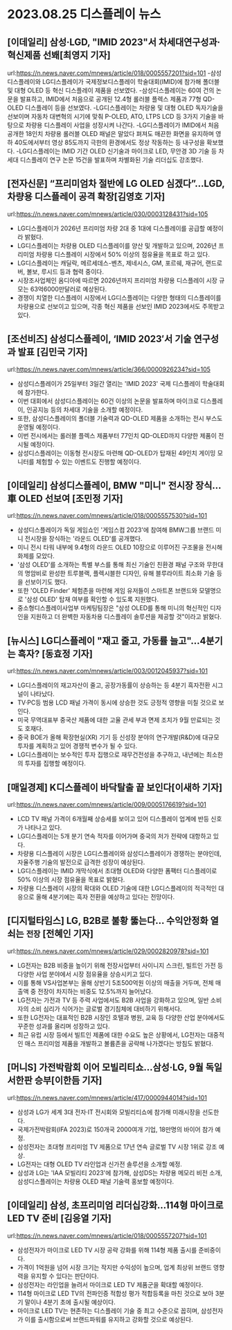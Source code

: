 # 2023.08.25 디스플레이 뉴스

## [이데일리] 삼성·LGD, "IMID 2023"서 차세대연구성과·혁신제품 선봬[최영지 기자]
url:https://n.news.naver.com/mnews/article/018/0005557201?sid=101
-삼성디스플레이와 LG디스플레이가 국제정보디스플레이 학술대회(IMID)에 참가해 폴더블 및 대형 OLED 등 혁신 디스플레이 제품을 선보였다.
-삼성디스플레이는 60여 건의 논문을 발표하고, IMID에서 처음으로 공개된 12.4형 롤러블 플렉스 제품과 77형 QD-OLED 디스플레이 등을 선보였다.
-LG디스플레이는 차량용 및 대형 OLED 독자기술을 선보이며 자동차 대변혁의 시기에 맞춰 P-OLED, ATO, LTPS LCD 등 3가지 기술을 바탕으로 차량용 디스플레이 사업을 성장시켜 나간다.
-LG디스플레이가 IMID에서 처음 공개한 18인치 차량용 롤러블 OLED 패널은 말았다 펴져도 매끈한 화면을 유지하며 영하 40도에서부터 영상 85도까지 극한의 환경에서도 정상 작동하는 등 내구성을 확보했다.
-LG디스플레이는 IMID 기간 OLED 신기술과 마이크로 LED, 무안경 3D 기술 등 차세대 디스플레이 연구 논문 15건을 발표하며 차별화된 기술 리더십도 강조했다.

## [전자신문] “프리미엄차 절반에 LG OLED 심겠다”…LGD, 차량용 디스플레이 공격 확장[김영호 기자]
url:https://n.news.naver.com/mnews/article/030/0003128431?sid=105
- LG디스플레이가 2026년 프리미엄 차량 2대 중 1대에 디스플레이를 공급할 예정이라 밝혔다.
- LG디스플레이는 차량용 OLED 디스플레이를 양산 및 개발하고 있으며, 2026년 프리미엄 차량용 디스플레이 시장에서 50% 이상의 점유율을 목표로 하고 있다.
- LG디스플레이는 캐딜락, 메르세데스-벤츠, 제네시스, GM, 포르쉐, 재규어, 랜드로버, 볼보, 루시드 등과 협력 중이다.
- 시장조사업체인 옴디아에 따르면 2026년까지 프리미엄 차량용 디스플레이 시장 규모는 63억6000만달러로 예상된다.
- 경쟁이 치열한 디스플레이 시장에서 LG디스플레이는 다양한 형태의 디스플레이를 차량용으로 선보이고 있으며, 각종 혁신 제품을 선보인 IMID 2023에서도 주목받고 있다.

## [조선비즈] 삼성디스플레이, ‘IMID 2023′서 기술 연구성과 발표 [김민국 기자]
url:https://n.news.naver.com/mnews/article/366/0000926234?sid=105
- 삼성디스플레이가 25일부터 3일간 열리는 'IMID 2023' 국제 디스플레이 학술대회에 참가한다.
- 이번 대회에서 삼성디스플레이는 60건 이상의 논문을 발표하며 마이크로 디스플레이, 인공지능 등의 차세대 기술을 소개할 예정이다.
- 또한, 삼성디스플레이의 폴더블 기술력과 QD-OLED 제품을 소개하는 전시 부스도 운영될 예정이다.
- 이번 전시에서는 롤러블 플렉스 제품부터 77인치 QD-OLED까지 다양한 제품이 전시될 예정이다.
- 삼성디스플레이는 이동형 전시장도 마련해 QD-OLED가 탑재된 49인치 게이밍 모니터를 체험할 수 있는 이벤트도 진행할 예정이다.

## [이데일리] 삼성디스플레이, BMW "미니" 전시장 장식…車 OLED 선보여 [조민정 기자]
url:https://n.news.naver.com/mnews/article/018/0005557530?sid=101
- 삼성디스플레이가 독일 게임쇼인 '게임스컴 2023'에 참여해 BMW그룹 브랜드 미니 전시장을 장식하는 '라운드 OLED'를 공개했다.
- 미니 전시 타워 내부에 9.4형의 라운드 OLED 10장으로 이루어진 구조물을 전시해 화제를 모았다.
- '삼성 OLED'를 소개하는 특별 부스를 통해 최신 기술인 친환경 패널 구조와 무한대의 명암비로 완성한 트루블랙, 플렉시블한 디자인, 유해 블루라이트 최소화 기술 등을 선보이기도 했다.
- 또한 'OLED Finder' 체험존을 마련해 게임 유저들이 스마트폰 브랜드와 모델명으로 '삼성 OLED' 탑재 여부를 확인할 수 있도록 지원했다.
- 중소형디스플레이사업부 마케팅팀장은 "삼성 OLED를 통해 미니의 혁신적인 디자인을 지원하고 더 완벽한 자동차용 디스플레이 솔루션을 제공할 것"이라고 밝혔다.

## [뉴시스] LG디스플레이 "재고 줄고, 가동률 늘고"…4분기는 흑자? [동효정 기자]
url:https://n.news.naver.com/mnews/article/003/0012045937?sid=101
- LG디스플레이의 재고자산이 줄고, 공장가동률이 상승하는 등 4분기 흑자전환 시그널이 나타났다.
- TV·PC등 범용 LCD 패널 가격이 동시에 상승한 것도 긍정적 영향을 미칠 것으로 보인다.
- 미국 무역대표부 중국산 제품에 대한 고율 관세 부과 면제 조치가 9월 만료되는 것도 호재다.
- 중국 BOE가 올해 확장현실(XR) 기기 등 신성장 분야의 연구개발(R&D)에 대규모 투자를 계획하고 있어 경쟁적 변수가 될 수 있다.
- LG디스플레이는 보수적인 투자 집행으로 재무건전성을 추구하고, 내년에는 최소한의 투자를 집행할 예정이다.

## [매일경제] K디스플레이 바닥탈출 끝 보인다[이새하 기자]
url:https://n.news.naver.com/mnews/article/009/0005176619?sid=101
- LCD TV 패널 가격이 6개월째 상승세를 보이고 있어 디스플레이 업계에 반등 신호가 나타나고 있다.
- LG디스플레이는 5개 분기 연속 적자를 이어가며 중국의 저가 전략에 대항하고 있다.
- 차량용 디스플레이 시장은 LG디스플레이와 삼성디스플레이가 경쟁하는 분야인데, 자율주행 기술의 발전으로 급격한 성장이 예상된다.
- LG디스플레이는 IMID 개막식에서 초대형 OLED와 다양한 폼팩터 디스플레이로 50% 이상의 시장 점유율을 목표로 밝혔다.
- 차량용 디스플레이 시장의 확대와 OLED 기술에 대한 LG디스플레이의 적극적인 대응으로 올해 4분기에는 흑자 전환을 예상하고 있다는 전망이다.

## [디지털타임스] LG, B2B로 불황 뚫는다… 수익안정화 열쇠는 `전장` [전혜인 기자]
url:https://n.news.naver.com/mnews/article/029/0002820978?sid=101
- LG전자는 B2B 비중을 높이기 위해 전장사업부터 사이니지 스크린, 빌트인 가전 등 다양한 사업 분야에서 시장 점유율을 상승시키고 있다.
- 이를 통해 VS사업본부는 올해 상반기 5조500억원 이상의 매출을 거두며, 전체 매출액 중 전장이 차지하는 비중도 12.5%까지 늘어났다.
- LG전자는 가전과 TV 등 주력 사업에서도 B2B 사업을 강화하고 있으며, 일반 소비자의 소비 심리가 식어가는 글로벌 경기침체에 대비하기 위해서다.
- 또한 LG전자는 대표적인 B2B 시장인 호텔과 병원, 교육 등 다양한 산업 분야에서도 꾸준한 성과를 올리며 성장하고 있다.
- 최근 유럽 시장 등에서 빌트인 제품에 대한 수요도 높은 상황에서, LG전자는 대중적인 매스 프리미엄 제품을 개발하고 볼륨존을 공략해 나가겠다는 방침도 밝혔다.

## [머니S] 가전박람회 이어 모빌리티쇼…삼성·LG, 9월 독일서한판 승부[이한듬 기자]
url:https://n.news.naver.com/mnews/article/417/0000944014?sid=101
- 삼성과 LG가 세계 3대 전자·IT 전시회와 모빌리티쇼에 참가해 미래시장을 선도한다.
- 국제가전박람회(IFA 2023)로 150개국 2000여개 기업, 18만명의 바이어 참가 예정.
- 삼성전자는 초대형 프리미엄 TV 제품으로 17년 연속 글로벌 TV 시장 1위로 강조 예상.
- LG전자는 대형 OLED TV 라인업과 신가전 솔루션을 소개할 예정.
- 삼성과 LG는 'IAA 모빌리티 2023'에 참가해, 삼성DS는 차량용 메모리 비전 소개, 삼성디스플레이는 차량용 OLED 패널 기술력 홍보할 예정이다.

## [이데일리] 삼성, 초프리미엄 리더십강화…114형 마이크로LED TV 준비 [김응열 기자]
url:https://n.news.naver.com/mnews/article/018/0005557207?sid=101
- 삼성전자가 마이크로 LED TV 시장 공략 강화를 위해 114형 제품 출시를 준비중이다.
- 가격이 1억원을 넘어 시장 크기는 작지만 수익성이 높으며, 업계 최상위 브랜드 영향력을 유지할 수 있다는 판단이다.
- 삼성전자는 라인업을 늘려서 마이크로 LED TV 제품군을 확대할 예정이다.
- 114형 마이크로 LED TV의 전파인증 적합성 평가 적합등록을 마친 것으로 보아 3분기 말이나 4분기 초에 출시될 예상이다.
- 마이크로 LED TV는 현존하는 디스플레이 기술 중 최고 수준으로 꼽히며, 삼성전자가 이를 출시함으로써 브랜드파워를 유지하고 강화할 것으로 예상된다.